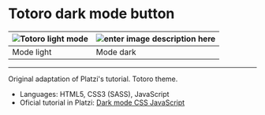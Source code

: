 # Totoro dark mode button

  ![Totoro light mode](https://doc-10-6g-docs.googleusercontent.com/docs/securesc/j0dn2lkquhr5og1l8vm2gtiu1qldqoju/k35gagqqeo4e1g19uvj0o795vs50066r/1647096000000/13277186523025871685/13277186523025871685/1RHjbAuxNcLHovPpm9hyTbtZZpcKvzEWx?e=view&ax=ACxEAsZ0tNcWHAcWxjs4X1nj1bft_d-EDfijUMxUJNj2izA4VjP4RNXgNg49bfB3Db9-bP-OA6IsxwiCT43p08AjnzqZPnQ9rs_STkhTHJxU3Cg-n-2CZLU3WYrDGyAia9AXhW4tTZJ8JQXnCK0ODc8hWKYq82i48iyVE0p-WImLrVEr2F2_J2ED5xd8Nq73muCv5hbqOGtecyx0saCyU3EkUvigJ-zqteRUA_31oNj2EoINQmPpMwym3TWFnW0lneKX2tBDy_gCZxuAnkPMcPnM21rZ6b5JTGc9oUYFpvDdFDS06gEulyp-R6I1LjzpRVbuDa3w7mYExFfzzhUm28GoviFoaPFvkc6F3upsOWncN9xCv6NhT3iJzU0mNMBHrt7mcV5Lvs_QN-KAMyAuclRNlDjcXANrYgOYzX7ZsxcZsMY4O0yo01o9_y593ueu-3JMnFXgtw_HMYudS6BQQtzKnuZA_to95GF-rPOQFc8nH8wzM5WjItw60h0l62GUhe2R26CVWTNJnKfxbzXc5TxYEEzYY2ncyqk1g3Nk074WYgOXCpe4ccikcvqXN6DHk4pjPMA9ocpUcOzEu3cjCF9nALAyCV0nfJ4ix5goSlGbvpCtEqPNjxx9_kKEU3MbtcEqIG4ugi8_LE6VYHvloqWuvYJ82VcdtFf2xtiu73o6&authuser=0&nonce=9qe6dj4ni4u70&user=13277186523025871685&hash=uma0antv4klffd5g0rh6aj267om6g5vs)| ![enter image description here](https://doc-14-6g-docs.googleusercontent.com/docs/securesc/j0dn2lkquhr5og1l8vm2gtiu1qldqoju/fjbneiut4vrqagflm6ac7na0bg9pq1iq/1647096300000/13277186523025871685/13277186523025871685/1__iIIV65EjnlT3-3jJQBw7Reqw5RG0Tw?e=view&ax=ACxEAsZZH9o9VR48TLKXaIwI3-lSWoBFywiw0k9rDPv4OygSeMTcYsFsmrLkX-8UZ0DGG8w6T0f-klhZfw_WLD4C-2ceNCNALyzRxAVyUFpx4lVk_BNUhh2Lv7mEWFE9STj_vGoDbWXrT4NT_UyRptyIv_Hh4BMhOvkSBsVrUP-gcRk8kSSQqU12kud9VRIF2Tf4A6aMW_P3VdvM6vO54mvRdgb4bAx0N8ROFvrFY1ZfQjSgbZPK9xqcPH4G1RAzzTkhzDKXAIP6cArhk9iV8zyGErM-lxc5qQTaWKu9TqE1cC7J3G_ZA4cte8Z_OIxzDSHOS-cbgtOYJRRVopBF_aiRFKrtJQvkefQz_MdId8GMURxfUO_VBFIMyvN_iAQMo8tUzrmaTLNbF2MqLLP3FGwSP10Hsd9nJvJp73H2edffFgGxZTmwkrZDS_On4jhs56X6LilacUMTRr-JlzUkb3PRK0r5dE5YgigLfHBQ6B3-E-eOjGMr6b_A94Q_0cB4jMN0c0_iegPE3aijulB_HeF7-81tjxpyO4khJxkuZtTLblUtDwLeVrPBcE-Od5mvkQI338XloD04r3Fmio6vD2M4cgadK4f2TD3t6VA0g-wF-yisITSchEfMbXZ_0h_NJZnQs8W9BKeTqSutuBdHaETTl2l6q4n-EzkUj6gTBaxR&authuser=0) |
|--|--|
|Mode light|Mode dark|

---

Original adaptation of Platzi's tutorial. Totoro theme.

+ Languages: HTML5, CSS3 (SASS), JavaScript
+ Oficial tutorial in Platzi: [Dark mode CSS JavaScript](https://platzi.com/blog/dark-mode-css-javascript/)
